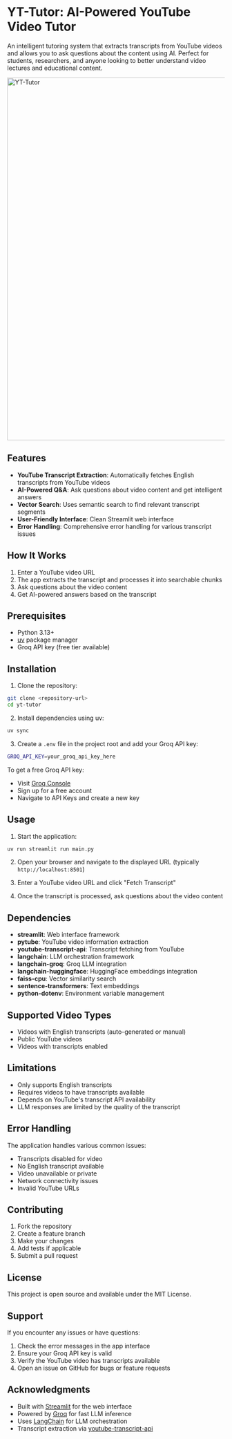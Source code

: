 # YT-Tutor: AI-Powered YouTube Video Tutor

An intelligent tutoring system that extracts transcripts from YouTube videos and allows you to ask questions about the content using AI. Perfect for students, researchers, and anyone looking to better understand video lectures and educational content.

<img width="1001" height="839" alt="YT-Tutor" src="https://github.com/user-attachments/assets/298f4f8e-9b34-4a00-9625-bfef6c76f83f" />

## Features

- **YouTube Transcript Extraction**: Automatically fetches English transcripts from YouTube videos
- **AI-Powered Q&A**: Ask questions about video content and get intelligent answers
- **Vector Search**: Uses semantic search to find relevant transcript segments
- **User-Friendly Interface**: Clean Streamlit web interface
- **Error Handling**: Comprehensive error handling for various transcript issues

## How It Works

1. Enter a YouTube video URL
2. The app extracts the transcript and processes it into searchable chunks
3. Ask questions about the video content
4. Get AI-powered answers based on the transcript

## Prerequisites

- Python 3.13+
- [uv](https://docs.astral.sh/uv/) package manager
- Groq API key (free tier available)

## Installation

1. Clone the repository:
```bash
git clone <repository-url>
cd yt-tutor
```

2. Install dependencies using uv:
```bash
uv sync
```

3. Create a `.env` file in the project root and add your Groq API key:
```bash
GROQ_API_KEY=your_groq_api_key_here
```

To get a free Groq API key:
- Visit [Groq Console](https://console.groq.com/)
- Sign up for a free account
- Navigate to API Keys and create a new key

## Usage

1. Start the application:
```bash
uv run streamlit run main.py
```

2. Open your browser and navigate to the displayed URL (typically `http://localhost:8501`)

3. Enter a YouTube video URL and click "Fetch Transcript"

4. Once the transcript is processed, ask questions about the video content

## Dependencies

- **streamlit**: Web interface framework
- **pytube**: YouTube video information extraction
- **youtube-transcript-api**: Transcript fetching from YouTube
- **langchain**: LLM orchestration framework
- **langchain-groq**: Groq LLM integration
- **langchain-huggingface**: HuggingFace embeddings integration
- **faiss-cpu**: Vector similarity search
- **sentence-transformers**: Text embeddings
- **python-dotenv**: Environment variable management

## Supported Video Types

- Videos with English transcripts (auto-generated or manual)
- Public YouTube videos
- Videos with transcripts enabled

## Limitations

- Only supports English transcripts
- Requires videos to have transcripts available
- Depends on YouTube's transcript API availability
- LLM responses are limited by the quality of the transcript

## Error Handling

The application handles various common issues:
- Transcripts disabled for video
- No English transcript available
- Video unavailable or private
- Network connectivity issues
- Invalid YouTube URLs

## Contributing

1. Fork the repository
2. Create a feature branch
3. Make your changes
4. Add tests if applicable
5. Submit a pull request

## License

This project is open source and available under the MIT License.

## Support

If you encounter any issues or have questions:
1. Check the error messages in the app interface
2. Ensure your Groq API key is valid
3. Verify the YouTube video has transcripts available
4. Open an issue on GitHub for bugs or feature requests

## Acknowledgments

- Built with [Streamlit](https://streamlit.io/) for the web interface
- Powered by [Groq](https://groq.com/) for fast LLM inference
- Uses [LangChain](https://langchain.com/) for LLM orchestration
- Transcript extraction via [youtube-transcript-api](https://github.com/jdepoix/youtube-transcript-api)
